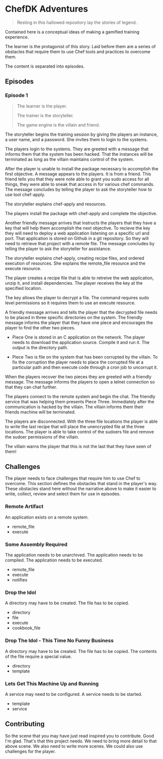# ChefDK Adventures

> Resting in this hallowed repository lay the stories of legend.

Contained here is a conceptual ideas of making a gamified training experience.

The learner is the protagonist of this story. Laid before them are a series of obstacles that require them to use Chef tools and practices to overcome them.

The content is separated into episodes.

## Episodes

### Episode 1

>
> The learner is the player.
>
> The trainer is the storyteller.
>
> The game engine is the villain and friend.
>

The storyteller begins the training session by giving the players an instance, a user name, and a password. She invites them to login to the systems.

The players login to the systems. They are greeted with a message that informs them that the system has been hacked. That the instances will be terminated as long as the villain maintains control of the system.

After the player is unable to install the package necessary to accomplish the first objective. A message appears to the players. It is from a friend. This friend tells you that they were note able to grant you sudo access for all things, they were able to sneak that access in for various chef commands. The message concludes by telling the player to ask the storyteller how to use tool chef-apply.

The storyteller explains chef-apply and resources.

The players install the package with chef-apply and complete the objective.

Another friendly message arrives that instructs the players that they have a key that will help them accomplish the next objective. To recieve the key they will need to deploy a web application listening on a specific url and port. That application is stored on Github in a git repository. So they will need to retrieve that project with a remote file. The message concludes by telling the player to ask the storyteller for assistance.

The storyteller explains chef-apply, creating recipe files, and ordered execution of resources. She explains the remote_file resource and the execute resource.

The player creates a recipe file that is able to retreive the web application, unzip it, and install dependencies. The player receives the key at the specified location.

The key allows the player to decrypt a file. The command requires sudo level permissions so it requires them to use an execute resource.

A friendly message arrives and tells the player that the decrypted file needs to be placed in three specific directories on the system. The friendly message informs the player that they have one piece and encourages the player to find the other two pieces.

* Piece One is stored in an C application on the network. The player needs to download the application source. Compile it and run it. The output is the directory path.

* Piece Two is file on the system that has been corrupted by the villain. To fix the corruption the player needs to place the corrupted file at a particular path and then execute code through a cron job to uncorrupt it.

When the players recover the two pieces they are greeted with a friendly message. The message informs the players to open a telnet connection so that they can chat further.

The players connect to the remote system and begin the chat. The friendly service that was helping them presents Piece Three. Immediately after the communication is hacked by the villain. The villain informs them their friends machine will be terminated.

The players are disconnected. With the three file locations the player is able to write the last recipe that will place the unencrypted file at the three locations. The player is able to take control of the sudoers file and remove the sudoer permissions of the villain.

The villain warns the player that this is not the last that they have seen of them!

## Challenges

The player needs to face challenges that require him to use Chef to overcome. This section defines the obstacles that stand in the player's way. These obstacles stand here without the narrative above to make it easier to write, collect, review and select them for use in episodes.

### Remote Artifact

An application exists on a remote system.

* remote_file
* execute

### Some Assembly Required

The application needs to be unarchived. The application needs to be compiled. The application needs to be executed.

* remote_file
* execute
* notifies

### Drop the Idol

A directory may have to be created. The file has to be copied.

* directory
* file
* execute
* cookbook_file

### Drop The Idol - This Time No Funny Business

A directory may have to be created. The file has to be copied. The contents of the file require a special value.

* directory
* template

### Lets Get This Machine Up and Running

A service may need to be configured. A service needs to be started.

* template
* service



## Contributing

So the scene that you may have just read inspired you to contribute. Good I'm glad. That's that this project needs. We need to bring more detail to that above scene. We also need to write more scenes. We could also use challenges for the player.